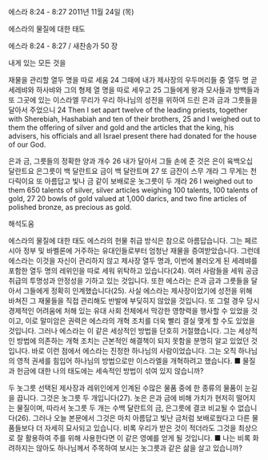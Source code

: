 에스라 8:24 - 8:27 
2011년 11월 24일 (목)

에스라의 물질에 대한 태도



에스라 8:24 - 8:27 / 새찬송가 50 장


내게 있는 모든 것을

재물을 관리할 열두 명을 따로 세움
24 그때에 내가 제사장의 우두머리들 중 열두 명 곧 세레뱌와 하사뱌와 그의 형제 열 명을 따로 세우고 25 그들에게 왕과 모사들과 방백들과 또 그곳에 있는 이스라엘 무리가 우리 하나님의 성전을 위하여 드린 은과 금과 그릇들을 달아서 주었으니
24 Then I set apart twelve of the leading priests, together with Sherebiah, Hashabiah and ten of their brothers, 25 and I weighed out to them the offering of silver and gold and the articles that the king, his advisers, his officials and all Israel present there had donated for the house of our God.

은과 금, 그릇들의 정확한 양과 개수
26 내가 달아서 그들 손에 준 것은 은이 육백오십 달란트요 은그릇이 백 달란트요 금이 백 달란트며 27 또 금잔이 스무 개라 그 무게는 천 다릭이요 또 아름답고 빛나 금 같이 보배로운 놋그릇이 두 개라
26 I weighed out to them 650 talents of silver, silver articles weighing 100 talents, 100 talents of gold, 27 20 bowls of gold valued at 1,000 darics, and two fine articles of polished bronze, as precious as gold.

해석도움





에스라의 물질에 대한 태도  에스라의 헌물 취급 방식은 참으로 아름답습니다. 그는 페르시아 정부 및 바벨론에 거주하는 유대인들로부터 엄청난 재물을 증여받았습니다. 그런데 에스라는 이것을 자신이 관리하지 않고 제사장 열두 명과, 이번에 불러오게 된 세레뱌를 포함한 열두 명의 레위인을 따로 세워 위탁하고 있습니다(24). 여러 사람들을 세워 공금 취급의 투명성과 안정성을 기하고 있는 것입니다. 또한 에스라는 은과 금과 그릇들을 달아서 그들에게 정확히 인계했습니다(25). 사실 에스라는 제사장이었기에 성전을 위해 바쳐진 그 재물들을 직접 관리해도 반발에 부딪히지 않았을 것입니다. 또 그럴 경우 당시 경제적인 어려움에 처해 있는 유대 사회 전체에서 막강한 영향력을 행사할 수 있었을 것이고, 이로 말미암은 권력은 에스라의 개혁 조치를 더욱 빨리 결실 맺게 할 수도 있었을 것입니다. 그러나 에스라는 이 같은 세상적인 방법을 단호히 거절했습니다. 그는 세상적인 방법에 의존하는 개혁 조치는 근본적인 해결책이 되지 못함을 분명히 알고 있었던 것입니다. 바로 이런 점에서 에스라는 진정한 하나님의 사람이었습니다. 그는 오직 하나님의 영적 권세를 힘입어 하나님의 방법으로만 이스라엘을 개혁하려고 했습니다.
■ 물질과 헌금에 대한 나의 태도에는 세속적인 방법이 섞여 있지 않습니까?

두 놋그릇  선택된 제사장과 레위인에게 인계된 수많은 물품 중에 한 종류의 물품이 눈길을 끕니다. 그것은 놋그릇 두 개입니다(27). 놋은 은과 금에 비해 가치가 현저히 떨어지는 물질이며, 따라서 놋그릇 두 개는 수백 달란트의 금, 은그릇에 결코 비교될 수 없습니다(26). 그러나 오늘 본문에서 그것은 마치 아름답고 빛난 금처럼 보배로웠다고 다른 물품들보다 더 자세히 묘사되고 있습니다. 비록 우리가 받은 것이 적더라도 그것을 최상으로 잘 활용하여 주를 위해 사용한다면 이 같은 영예를 얻게 될 것입니다.
■ 나는 비록 화려하지는 않아도 하나님께서 주목하여 보시는 놋그릇과 같은 삶을 살고 있습니까?